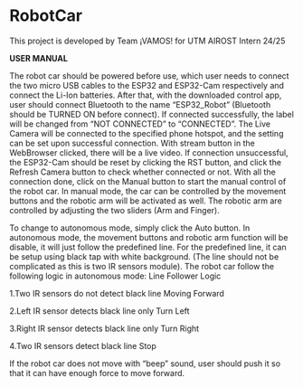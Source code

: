 # RobotCar
This project is developed by Team ¡VAMOS! for UTM AIROST Intern 24/25


**USER MANUAL**

  The robot car should be powered before use, which user needs to connect the two micro USB cables to the ESP32 and ESP32-Cam respectively and connect the Li-Ion batteries. After that, with the downloaded control app, user should connect Bluetooth to the name “ESP32_Robot” (Bluetooth should be TURNED ON before connect). If connected successfully, the label will be changed from “NOT CONNECTED” to “CONNECTED”. The Live Camera will be connected to the specified phone hotspot, and the setting can be set upon successful connection. With stream button in the WebBrowser clicked, there will be a live video. If connection unsuccessful, the ESP32-Cam should be reset by clicking the RST button, and click the Refresh Camera button to check whether connected or not. With all the connection done, click on the Manual button to start the manual control of the robot car. In manual mode, the car can be controlled by the movement buttons and the robotic arm will be activated as well. The robotic arm are controlled by adjusting the two sliders (Arm and Finger).
  
  To change to autonomous mode, simply click the Auto button. In autonomous mode, the movement buttons and robotic arm function will be disable, it will just follow the predefined line. For the predefined line, it can be setup using black tap with white background. (The line should not be complicated as this is two IR sensors module). The robot car follow the following logic in autonomous mode:
Line Follower Logic

1.Two IR sensors do not detect black line	Moving Forward

2.Left IR sensor detects black line only	Turn Left

3.Right IR sensor detects black line only	Turn Right

4.Two IR sensors detect black line 	Stop

If the robot car does not move with “beep” sound, user should push it so that it can have enough force to move forward.
